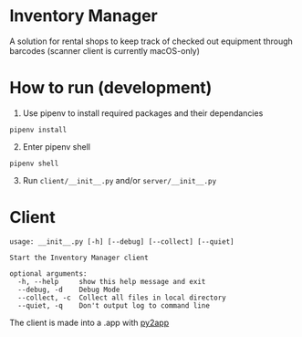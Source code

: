 # Inventory Manager
A solution for rental shops to keep track of checked out equipment through barcodes (scanner client is currently macOS-only)

# How to run (development)

1. Use pipenv to install required packages and their dependancies

`pipenv install`

2. Enter pipenv shell

`pipenv shell`

3. Run `client/__init__.py` and/or `server/__init__.py`

# Client
```
usage: __init__.py [-h] [--debug] [--collect] [--quiet]

Start the Inventory Manager client

optional arguments:
  -h, --help     show this help message and exit
  --debug, -d    Debug Mode
  --collect, -c  Collect all files in local directory
  --quiet, -q    Don't output log to command line
```

The client is made into a .app with [py2app](http://py2app.readthedocs.io/en/latest/)
